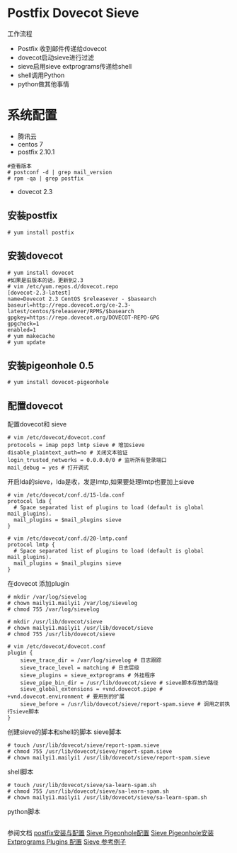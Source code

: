 


# Postfix Dovecot Sieve
工作流程
 - Postfix 收到邮件传递给dovecot 
 - dovecot启动sieve进行过滤
 - sieve启用sieve extprograms传递给shell
 - shell调用Python
 - python做其他事情

# 系统配置

 - 腾讯云
 - centos 7
 - postfix 2.10.1 
 ```
 #查看版本
 # postconf -d | grep mail_version
 # rpm -qa | grep postfix
 ```
 - dovecot 2.3

## 安装postfix
```
# yum install postfix
```

## 安装dovecot
```
# yum install dovecot
#如果是旧版本的话，更新到2.3
# vim /etc/yum.repos.d/dovecot.repo
[dovecot-2.3-latest]
name=Dovecot 2.3 CentOS $releasever - $basearch
baseurl=http://repo.dovecot.org/ce-2.3-latest/centos/$releasever/RPMS/$basearch
gpgkey=https://repo.dovecot.org/DOVECOT-REPO-GPG
gpgcheck=1
enabled=1
# yum makecache
# yum update
```

##  安装pigeonhole 0.5
```
# yum install dovecot-pigeonhole
```
## 配置dovecot

配置dovecot和 sieve
```
# vim /etc/dovecot/dovecot.conf
protocols = imap pop3 lmtp sieve # 增加sieve
disable_plaintext_auth=no # 关闭文本验证
login_trusted_networks = 0.0.0.0/0 # 监听所有登录端口
mail_debug = yes # 打开调式
```

开启lda的sieve，lda是收，发是lmtp,如果要处理lmtp也要加上sieve
```
# vim /etc/dovecot/conf.d/15-lda.conf
protocol lda {
  # Space separated list of plugins to load (default is global mail_plugins).
  mail_plugins = $mail_plugins sieve
}

# vim /etc/dovecot/conf.d/20-lmtp.conf
protocol lmtp {
  # Space separated list of plugins to load (default is global mail_plugins).
  mail_plugins = $mail_plugins sieve
}
```
在dovecot 添加plugin
```
# mkdir /var/log/sievelog
# chown mailyi1.mailyi1 /var/log/sievelog
# chmod 755 /var/log/sievelog

# mkdir /usr/lib/dovecot/sieve
# chown mailyi1.mailyi1 /usr/lib/dovecot/sieve
# chmod 755 /usr/lib/dovecot/sieve

# vim /etc/dovecot/dovecot.conf
plugin {
	sieve_trace_dir = /var/log/sievelog # 日志跟踪
	sieve_trace_level = matching # 日志层级
	sieve_plugins = sieve_extprograms # 外挂程序
	sieve_pipe_bin_dir = /usr/lib/dovecot/sieve # sieve脚本存放的路径
	sieve_global_extensions = +vnd.dovecot.pipe # +vnd.dovecot.environment # 要用到的扩展
	sieve_before = /usr/lib/dovecot/sieve/report-spam.sieve # 调用之前执行sieve脚本
}
```
创建sieve的脚本和shell的脚本
sieve脚本
```
# touch /usr/lib/dovecot/sieve/report-spam.sieve
# chmod 755 /usr/lib/dovecot/sieve/report-spam.sieve
# chown mailyi1.mailyi1 /usr/lib/dovecot/sieve/report-spam.sieve
```

shell脚本
```
# touch /usr/lib/dovecot/sieve/sa-learn-spam.sh
# chmod 755 /usr/lib/dovecot/sieve/sa-learn-spam.sh
# chown mailyi1.mailyi1 /usr/lib/dovecot/sieve/sa-learn-spam.sh
```

python脚本
```
```

参阅文档
[postfix安装与配置](https://www.cnblogs.com/escwq/p/11869407.html)
[Sieve Pigeonhole配置](https://wiki2.dovecot.org/Pigeonhole/Sieve/Configuration)
[Sieve Pigeonhole安装](https://wiki2.dovecot.org/Pigeonhole/Installation)
[Extprograms Plugins 配置](https://wiki2.dovecot.org/Pigeonhole/Sieve/Plugins/Extprograms)
[Sieve 参考例子](https://wiki2.dovecot.org/HowTo/AntispamWithSieve)
<!--stackedit_data:
eyJoaXN0b3J5IjpbNjk1MDc2MDc4XX0=
-->